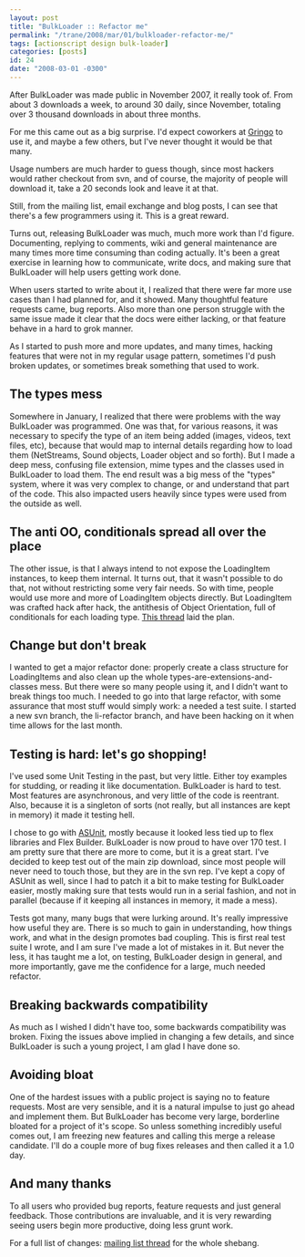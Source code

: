 ```yaml
---
layout: post
title: "BulkLoader :: Refactor me"
permalink: "/trane/2008/mar/01/bulkloader-refactor-me/"
tags: [actionscript design bulk-loader]
categories: [posts]
id: 24
date: "2008-03-01 -0300"
---
```

After BulkLoader was made public in November 2007, it really took of. From about 3 downloads a week, to around 30 daily, since November, totaling over 3 thousand downloads in about three months.

For me this came out as a big surprise. I'd expect coworkers at [Gringo](http://www.gringo.nu/) to use it, and maybe a few others, but I've never thought it would be that many.

Usage numbers are much harder to guess though, since most hackers would rather checkout from svn, and of course, the majority of people will download it, take a 20 seconds look and leave it at that.

Still, from the mailing list, email exchange and blog posts, I can see that there's a few programmers using it. This is a great reward. 

Turns out, releasing BulkLoader was much, much more work than I'd figure. Documenting, replying to comments, wiki and general maintenance are many times more time consuming than coding actually. It's been a great exercise in learning how to communicate, write docs, and making sure that BulkLoader will help users getting work done.

When users started to write about it, I realized that there were far more use cases than I had planned for, and it showed. Many thoughtful feature requests came, bug reports. Also more than one person struggle with the same issue made it clear that the docs were either lacking, or that feature behave in a hard to grok manner. 

As I started to push more and more updates, and many times, hacking features that were not in my regular usage pattern, sometimes I'd push broken updates, or sometimes break something that used to work. 

##  The types mess
Somewhere in January, I realized that there were  problems with the way BulkLoader was programmed. One was that, for various reasons, it was necessary to specify the type of an item being added (images, videos, text files, etc), because that would map to internal details regarding how to load them (NetStreams, Sound objects, Loader object and so forth). But I made a deep mess, confusing file extension, mime types and the classes used in BulkLoader to load them. The end result was a big mess of the "types" system, where it was very complex to change, or and understand that part of the code. This also impacted users heavily since types were used from the outside as well.

## The anti OO, conditionals spread all over the place
The other issue, is that I always intend to not expose the LoadingItem instances, to keep them internal. It turns out, that it wasn't possible to do that, not without restricting some very fair needs. So with time, people would use more and more of LoadingItem objects directly. But LoadingItem was crafted hack after hack, the antithesis of Object Orientation, full of conditionals for each loading type. [This thread](http://groups.google.com/group/bulkloader-users/browse_frm/thread/d9a5872c790b3ad3#) laid the plan.

## Change but don't break
I wanted to get a major refactor done: properly create a class structure for LoadingItems and also clean up the whole types-are-extensions-and-classes mess. But there were so many people using it, and I didn't want to break things too much. I needed to go into that large refactor, with some assurance that most stuff would simply work: a needed a test suite. I started a new svn branch, the li-refactor branch, and have been hacking on it when time allows for the last month.

## Testing is hard: let's go shopping!
I've used some Unit Testing in the past, but very little. Either toy examples for studding, or reading it like documentation. BulkLoader is hard to test. Most features are asynchronous, and very little of the code is reentrant. Also, because it is a singleton of sorts (not really, but all instances are kept in memory) it made it testing hell.

I chose to go with [ASUnit](http://www.asunit.org/), mostly because it looked less tied up to flex libraries and Flex Builder. BulkLoader is now proud to have over 170 test. I am pretty sure that there are more to come, but it is a great start. I've decided to keep test out of the main zip download, since most people will never need to touch those, but they are in the svn rep. I've kept a copy of ASUnit as well, since I had to patch it a bit to make testing for BulkLoader easier, mostly making sure that tests would run in a serial fashion, and not in parallel (because if it keeping all instances in memory, it made a mess). 

Tests got many, many bugs that were lurking around. It's really impressive how useful they are. There is so much to gain in understanding, how things work, and what in the design promotes bad coupling. This is first real test suite I wrote, and I am sure I've made a lot of mistakes in it. But never the less, it has taught me a lot, on testing, BulkLoader design in general, and more importantly, gave me the confidence for a large, much needed refactor.

## Breaking backwards compatibility
As much as I wished I didn't have too, some backwards compatibility was broken. Fixing the issues above implied in changing a few details, and since BulkLoader is such a young project, I am glad I have done so. 

## Avoiding bloat
One of the hardest issues with a public project is saying no to feature requests. Most are very sensible, and it is a natural impulse to just go ahead and implement them. But BulkLoader has become very large, borderline bloated for a project of it's scope. So unless something incredibly useful comes out, I am freezing new features and calling this merge a release candidate. I'll do a couple more of bug fixes releases and then called it a 1.0 day.

## And many thanks
To all users who provided bug reports, feature requests and just general feedback. Those contributions are invaluable, and it is very rewarding seeing users begin more productive, doing less grunt work. 

For a full list of changes:
[mailing list thread](http://groups.google.com/group/bulkloader-users/browse_frm/thread/9320421e58b7bd17) for the whole shebang.